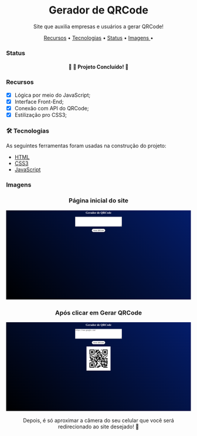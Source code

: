 <h1 align="center"> Gerador de QRCode </h1>
<p align="center"> Site que auxilia empresas e usuários a gerar QRCode!</p>

<p align="center">
 <a href="#recursos">Recursos</a> •
 <a href="#tecnologias">Tecnologias</a> • 
 <a href="#status">Status</a> • 
 <a href=#imagens"> Imagens </a> • 
</p>


### Status


<h4 align="center"> 
	🎯  🚀 Projeto Concluído! 🎯
</h4>


### Recursos

- [x] Lógica por meio do JavaScript;
- [x] Interface Front-End;
- [x] Conexão com API do QRCode;
- [x] Estilização pro CSS3;

### 🛠 Tecnologias

As seguintes ferramentas foram usadas na construção do projeto:

- [HTML](https://pt.wikipedia.org/wiki/HTML/)
- [CSS3](https://pt.wikipedia.org/wiki/CSS3/)
- [JavaScript](https://www.javascript.com/)

### Imagens

<h3 align="center">Página inicial do site </h3>

![Screenshot](/images/home.png)

<h3 align="center">Após clicar em Gerar QRCode </h3>

![Screenshot](/images/qrcode.png)

<p align="center"> Depois, é só aproximar a câmera do seu celular que você será redirecionado ao site desejado! 📱 </p>

